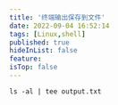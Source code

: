 ```yaml
---
title: '终端输出保存到文件'
date: 2022-09-04 16:52:14
tags: [Linux,shell]
published: true
hideInList: false
feature: 
isTop: false
---
```

```shell
ls -al | tee output.txt
```